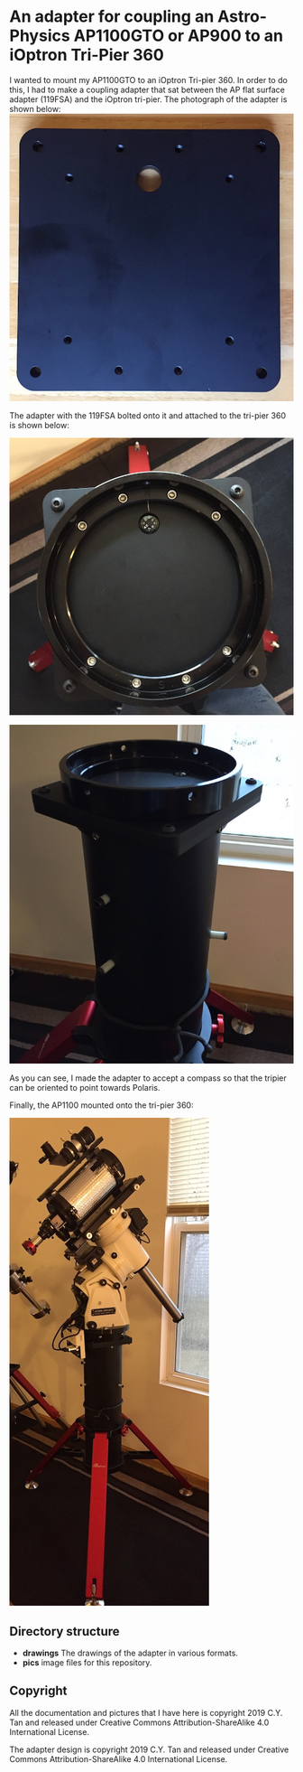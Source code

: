 # An adapter for coupling an Astro-Physics AP1100GTO or AP900 to an  iOptron Tri-Pier 360

I wanted to mount my AP1100GTO to an iOptron Tri-pier 360. In order to
do this, I had to make a coupling adapter that sat between the AP
flat surface adapter (119FSA) and the iOptron tri-pier. The photograph
of the adapter is shown below:
![adapter](https://github.com/cytan299/tripier360_to_119FSA_adapter/blob/master/pics/IMG_0915.jpeg)

The adapter with the 119FSA bolted onto it and attached to the
tri-pier 360 is shown below:

![adapter_119FSA](https://github.com/cytan299/tripier360_to_119FSA_adapter/blob/master/pics/IMG_0923.jpeg)

![adapter_119FSA_tripier](https://github.com/cytan299/tripier360_to_119FSA_adapter/blob/master/pics/IMG_0925.jpeg)

As you can see, I made the adapter to accept a compass so that the tripier can be
oriented to point towards Polaris.

Finally, the AP1100 mounted onto the tri-pier 360:

![adapter_119FSA_tripier](https://github.com/cytan299/tripier360_to_119FSA_adapter/blob/master/pics/IMG_0927.jpeg)


## Directory structure

* **drawings** The drawings of the adapter in various formats.
* **pics** image files for this repository.

## Copyright

All the documentation and pictures that I have here is
copyright 2019 C.Y. Tan and released under Creative Commons
Attribution-ShareAlike 4.0 International License.

The adapter design is copyright 2019 C.Y. Tan and released under
Creative Commons Attribution-ShareAlike 4.0 International License.





